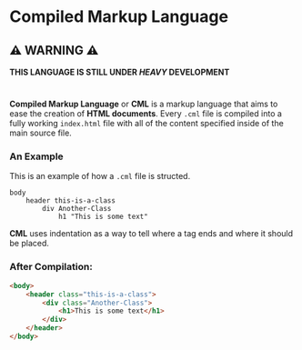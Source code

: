 # Compiled Markup Language

## ⚠ **WARNING** ⚠
**THIS LANGUAGE IS STILL UNDER *HEAVY* DEVELOPMENT**
# 
**Compiled Markup Language** or **CML** is a markup language that aims to ease the creation of **HTML documents**. Every `.cml` file is compiled into a fully working `index.html` file with all of the content specified inside of the main source file.

### **An Example**
This is an example of how a `.cml` file is structed.

    body 
        header this-is-a-class
            div Another-Class
                h1 "This is some text"

**CML** uses indentation as a way to tell where a tag ends and where it should be placed.

### **After Compilation**:

```html
<body>
    <header class="this-is-a-class">
        <div class="Another-Class">
            <h1>This is some text</h1>
        </div>
    </header>
</body>
```